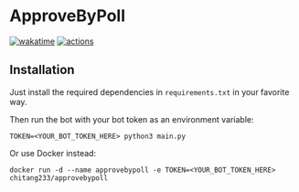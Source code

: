 # ApproveByPoll

[![wakatime](https://wakatime.com/badge/user/8fb54ab7-2914-4f28-b19d-d25e65f8e545/project/625fda84-ae65-4398-8d0f-c53903f1b04c.svg)](https://wakatime.com/badge/user/8fb54ab7-2914-4f28-b19d-d25e65f8e545/project/625fda84-ae65-4398-8d0f-c53903f1b04c)
[![actions](https://github.com/chitang233/ApproveByPoll/actions/workflows/docker-ci.yaml/badge.svg)](https://github.com/chitang233/ApproveByPoll/actions/workflows/docker-ci.yaml)

## Installation

Just install the required dependencies in `requirements.txt` in your favorite way.

Then run the bot with your bot token as an environment variable:

```shell
TOKEN=<YOUR_BOT_TOKEN_HERE> python3 main.py
```

Or use Docker instead:

```shell
docker run -d --name approvebypoll -e TOKEN=<YOUR_BOT_TOKEN_HERE> chitang233/approvebypoll
```
